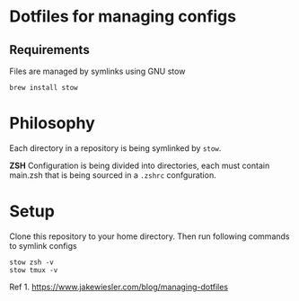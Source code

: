 # Dotfiles for managing configs

## Requirements

Files are managed by symlinks using GNU stow

```shell
brew install stow
```

# Philosophy

Each directory in a repository is being symlinked by `stow`.

**ZSH**
Configuration is being divided into directories, each must contain main.zsh that is being sourced in a `.zshrc` confguration.

# Setup

Clone this repository to your home directory. Then run following commands to symlink configs

```shell
stow zsh -v
stow tmux -v
```

Ref 1. https://www.jakewiesler.com/blog/managing-dotfiles
